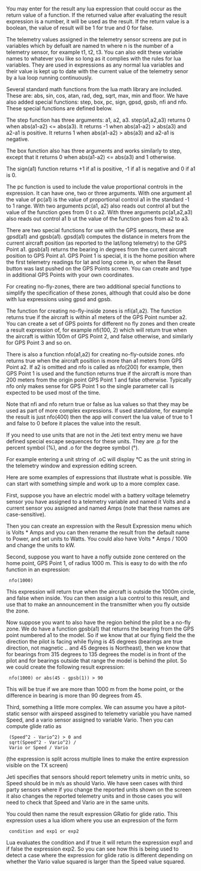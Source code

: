 You may enter for the result any lua expression that could occur as the return
	    value of a function. If the returned value after evaluating the
	    result expression is a number, it will be used as the result. If the
	    return value is a boolean, the value of result will be 1 for true and 0 for
	    false.

The telemetry values assigned in the telemetry sensor screens are put in
	    variables which by defualt are named tn where n is the number of a
	    telemetry sensor, for example t1, t2, t3. You can also edit these
	    variable names to whatever you like so long as it complies with the
	    rules for lua variables. They are used in expressions as any normal
	    lua variables and their value is kept up to date with the current
	    value of the telemetry senor by a lua loop running continuously.

Several standard math functions from the lua math library are included. These
	    are: abs, sin, cos, atan, rad, deg, sqrt, max, min and floor. We
	    have also added special functions: step, box, pc, sign, gpsd, gpsb,
	    nfi and nfo. These special functions are defined below.

The step function has three arguments: a1, a2, a3. step(a1,a2,a3)
	    returns 0 when abs(a1-a2) <= abs(a3). It returns -1 when abs(a1-a2) >
	    abs(a3) and a2-a1 is positive. It returns 1 when abs(a1-a2) > abs(a3)
	    and a2-a1 is negative.

The box function also has three arguments and works similarly to step,
	    except that it returns 0 when abs(a1-a2) <= abs(a3) and 1 otherwise.

The sign(a1) function returns +1 if a1 is positive, -1 if a1 is negative and 0 if a1 is 0.

The pc function is used to include the value proportional controls in the
    	    expression.  It can have one, two or three arguments. With one
    	    argument a1 the value of pc(a1) is the value of proportional control
    	    a1 in the standard -1 to 1 range. With two arguments pc(a1, a2) also
    	    reads out control a1 but the value of the function goes from 0 t o
    	    a2. With three arguments pc(a1,a2,a3) also reads out control a1 b ut
    	    the value of the function goes from a2 to a3.

There are two special functions for use with the GPS sensors, these are gpsd(a1)
            and gpsb(a1).  gpsd(a1) computes the distance in meters from the
            current aircraft position (as reported to the lat/long telemetry) to
            the GPS Point a1. gpsb(a1) returns the bearing in degrees from the
            current aircraft position to GPS Point a1. GPS Point 1 is special,
            it is the home position where the first telemetry readings for lat
            and long come in, or when the Reset button was last pushed on the
            GPS Points screen. You can create and type in additional GPS Points
            with your own coordinates.
	    
For creating no-fly-zones, there are two additional special functions to
    	    simplify the specification of these zones, although that could also
    	    be done with lua expressions using gpsd and gpsb.

The function for creating no-fly-inside zones is nfi(a1,a2). The function
    	    returns true if the aircraft is within a1 meters of the GPS
    	    Point number a2. You can create a set of GPS points for different no
    	    fly zones and then create a result expression of, for example
    	    nfi(100, 2) which will return true when the aircraft is within 100m
    	    of GPS Point 2, and false otherwise, and similarly for GPS Point 3 and
    	    so on.

There is also a function nfo(a1,a2) for creating no-fly-outside zones. nfo
    	    returns true when the aircraft position is more than a1 meters from
    	    GPS Point a2. If a2 is omitted and nfo is called as nfo(200) for
    	    example, then GPS Point 1 is used and the function returns true if
    	    the aircraft is more than 200 meters from the origin point GPS Point
    	    1 and false otherwise. Typically nfo only makes sense for GPS Point 1 so
    	    the single parameter call is expected to be used most of the time.

Note that nfi and nfo return true or false as lua values so that they may be
     used as part of more complex expressions. If used standalone, for example the
     result is just nfo(400) then the app will convert the lua value of true to 1 and
     false to 0 before it places the value into the result.
	    
If you need to use units that are not in the Jeti text entry menu we have
       	    defined special escape sequences for these units. They are .p for
       	    the percent symbol (%), and .o for the degree symbol (°).

For example entering a unit string of .oC will display °C as the unit string in
       	    the telemetry window and expression editing screen.

Here are some examples of expressions that illustrate what is possible. We can
     start with something simple and work up to a more complex case.

First, suppose you have an electric model with a battery voltage telemetry
       sensor you have assigned to a telemetry variable and named it Volts and a current sensor
       you assigned and named Amps (note that these names are case-sensitive).

Then you can create an expression with the Result Expression menu which is Volts
     * Amps and you can then rename the result from the default name to Power, and
     set units to Watts. You could also have Volts * Amps / 1000 and change the units
     to kW.

Second, suppose you want to have a nofly outside zone centered on the home
	point, GPS Point 1, of radius 1000 m. This is easy to do with the nfo function in
	an expression:

     nfo(1000)

This expression will return true when the aircraft is
     outside the 1000m circle, and false when inside. You can
     then assign a lua control to this result, and use that to make an announcement
     in the transmitter when you fly outside the zone.

Now suppose you want to also have the region behind the pilot be a no-fly
    zone. We do have a function gpsb(a1) that returns the bearing from the GPS point numbered a1
    to the model. So if we know that at our flying field the the direction the
    pilot is facing while flying is 45 degrees (bearings are true direction, not magnetic
    .. and 45 degrees is Northeast), then we know that for bearings from 315
    degrees to 135 degrees the model is in front of the pilot and for bearings
    outside that range the model is behind the pilot. So we could create the
    following result expression:

     nfo(1000) or abs(45 - gpsb(1)) > 90

This will be true if we are more than 1000 m from the home point, or the
     difference in bearing is more than 90 degrees from 45. 

Third, something a little more complex. We can assume you have a pitot-static
	sensor with airspeed assgined to telemetry variable you have named Speed, and a vario sensor
	assigned to variable Vario. Then you can compute glide ratio as

     (Speed^2 - Vario^2) > 0 and
     sqrt(Speed^2 - Vario^2) /
     Vario or Speed / Vario

(the expression is split across multiple lines to make the entire expression
visible on the TX screen)

Jeti specifies that sensors should report telemetry units in metric units, so
     Speed should be in m/s as should Vario. We have seen cases with third party
     sensors where if you change the reported units shown on the screen it also
     changes the reported telemetry units and in those cases you will need to check
     that Speed and Vario are in the same units.

You could then name the result expression GRatio for glide ratio. This
    expression uses a lua idiom where you use an expression of the form

     condition and exp1 or exp2

Lua evaluates the condition and if true it will return the expression exp1 and if
    false the expression exp2. So you can see how this is being used to detect a case
    where the expression for glide ratio is different depending on whether the Vario
    value squared is larger than the Speed value squared.